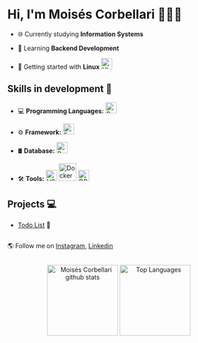 # Hi, I'm Moisés Corbellari 👨🏾‍💻
- 🌐 Currently studying **Information Systems**

- 🧠 Learning **Backend Development**

- 🐧 Getting started with **Linux**
  <img src="https://skillicons.dev/icons?i=ubuntu" alt="Ubuntu" height="25"/>

## Skills in development 🚧

- 💻 **Programming Languages:**
  <img src="https://cdn.jsdelivr.net/gh/devicons/devicon@latest/icons/python/python-original.svg" alt="Python" height="25"/>

- ⚙️ **Framework:**
  <img src="https://cdn.jsdelivr.net/gh/devicons/devicon@latest/icons/fastapi/fastapi-original.svg" alt="FastApi" height="25"/>

- 🛢️ **Database:**
  <img src="https://cdn.jsdelivr.net/gh/devicons/devicon@latest/icons/postgresql/postgresql-original.svg" alt="PostgreSQL" height="25"/>

- 🛠️ **Tools:**
  <img src="https://cdn.jsdelivr.net/gh/devicons/devicon@latest/icons/vscode/vscode-original.svg" alt="VS Code" height="25"/>
  <img src="https://cdn.jsdelivr.net/gh/devicons/devicon@latest/icons/docker/docker-original.svg" alt="Docker" height="40"/>
  <img src="https://cdn.jsdelivr.net/gh/devicons/devicon@latest/icons/dbeaver/dbeaver-original.svg" alt="DBeaver" height="25"/>

## Projects 💻
- [Todo List](https://github.com/MoisesCorbellari/Todo_List) 📝

##
🌎 Follow me on [Instagram], [Linkedin]

##
<div align="center">
  <img height="160em" src="https://github-readme-stats.vercel.app/api?username=MoisesCorbellari&theme=omni&show_icons=true&count_private=true&hide_border=false&include_all_commits=true" alt="Moisés Corbellari github stats"/>
  <img height="160em" src="https://github-readme-stats.vercel.app/api/top-langs/?username=MoisesCorbellari&layout=compact&hide_border=false&title_color=ff79c6&text_color=ff79c6&bg_color=282a36" alt="Top Languages"/>
</div>

[Instagram]: https://www.instagram.com/moises_corbellari/
[Linkedin]: https://www.linkedin.com/in/moises-corbellari-5187231b3/
